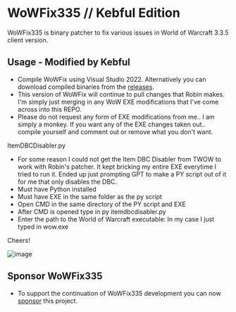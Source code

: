 WoWFix335 // Kebful Edition
=====================

WoWFix335 is binary patcher to fix various issues in World of Warcraft 3.3.5 client version.

Usage - Modified by Kebful
-----
* Compile WoWFix using Visual Studio 2022.
  Alternatively you can download compiled binaries from the [releases](https://github.com/robinsch/WoWFix335/releases).
* This version of WoWFix will continue to pull changes that Robin makes. I'm simply just merging in any WoW EXE modifications that I've come across into this REPO. 
* Please do not request any form of EXE modifications from me.. I am simply a monkey. If you want any of the EXE changes taken out.. compile yourself and comment out or remove what you don't want.

ItemDBCDisabler.py
* For some reason I could not get the Item DBC Disabler from TWOW to work with Robin's patcher. 
It kept bricking my entire EXE everytime I tried to run it. Ended up just prompting GPT to make a PY script out of it for me that only disables the DBC.
* Must have Python installed
* Must have EXE in the same folder as the py script
* Open CMD in the same directory of the PY script and EXE
* After CMD is opened type in py itemdbcdisabler.py
* Enter the path to the World of Warcraft executable:
  In my case I just typed in wow.exe 

Cheers!

![image](https://github.com/Kebful/WoWFix335/assets/127319823/c2263b5b-5d24-4a00-a515-f37cfdcf1ce0)


Sponsor WoWFix335
-----------------------
* To support the continuation of WoWFix335 development you can now [sponsor](https://github.com/sponsors/robinsch) this project.
